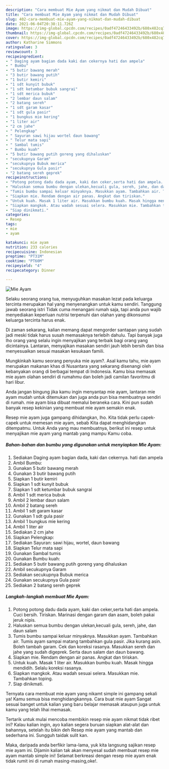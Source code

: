 ```yaml
---
description: "Cara membuat Mie Ayam yang nikmat dan Mudah Dibuat"
title: "Cara membuat Mie Ayam yang nikmat dan Mudah Dibuat"
slug: 402-cara-membuat-mie-ayam-yang-nikmat-dan-mudah-dibuat
date: 2021-06-04T20:38:11.726Z
image: https://img-global.cpcdn.com/recipes/0adf47246433492b/680x482cq70/mie-ayam-foto-resep-utama.jpg
thumbnail: https://img-global.cpcdn.com/recipes/0adf47246433492b/680x482cq70/mie-ayam-foto-resep-utama.jpg
cover: https://img-global.cpcdn.com/recipes/0adf47246433492b/680x482cq70/mie-ayam-foto-resep-utama.jpg
author: Katharine Simmons
ratingvalue: 3
reviewcount: 3
recipeingredient:
- " Daging ayam bagian dada kaki dan cekernya hati dan ampela"
- " Bumbu"
- "5 butir bawang merah"
- "3 butir bawang putih"
- "1 butir kemiri"
- "1 sdt kunyit bubuk"
- "1 sdt ketumbar bubuk sangrai"
- "1 sdt merica bubuk"
- "2 lembar daun salam"
- "2 batang sereh"
- "1 sdt garam kasar"
- "1 sdt gula pasir"
- "1 bungkus mie kering"
- "1 liter air"
- "2 cm jahe"
- " Pelengkap"
- " Sayuran sawi hijau wortel daun bawang"
- " Telur mata sapi"
- " Sambal tumis"
- " Bumbu kuah"
- "5 butir bawang putih goreng yang dihaluskan"
- "secukupnya Garam"
- "secukupnya Bubuk merica"
- "secukupnya Gula pasir"
- "2 batang sereh geprek"
recipeinstructions:
- "Potong potong dadu dada ayam, kaki dan ceker,serta hati dan ampela. Cuci bersih. Tiriskan. Marinasi dengan garam dan asam, boleh pakai jeruk nipis."
- "Haluskan semua bumbu dengan ulekan,kecuali gula, sereh, jahe, dan daun salam"
- "Tumis bumbu sampai keluar minyaknya. Masukkan ayam. Tambahkan air. Tumis ayam sampai matang tambahkan gula pasir. Jika kurang asin. Boleh tambah garam. Cek dan koreksi rasanya. Masukkan sereh dan jahe yang sudah digeprek. Serta daun salam dan daun bawang."
- "Siapkan mie. Rendam dengan air panas. Angkat dan tiriskan."
- "Untuk kuah. Masak 1 liter air. Masukkan bumbu kuah. Masak hingga mendidih. Selalu koreksi rasanya."
- "Siapkan mangkok. Atau wadah sesuai selera. Masukkan mie. Tambahkan toping."
- "Siap dinikmati."
categories:
- Resep
tags:
- mie
- ayam

katakunci: mie ayam 
nutrition: 233 calories
recipecuisine: Indonesian
preptime: "PT31M"
cooktime: "PT60M"
recipeyield: "4"
recipecategory: Dinner

---
```



![Mie Ayam](https://img-global.cpcdn.com/recipes/0adf47246433492b/680x482cq70/mie-ayam-foto-resep-utama.jpg)

Selaku seorang orang tua, menyuguhkan masakan lezat pada keluarga tercinta merupakan hal yang menyenangkan untuk kamu sendiri. Tanggung jawab seorang istri Tidak cuma menangani rumah saja, tapi anda pun wajib menyediakan keperluan nutrisi terpenuhi dan olahan yang dikonsumsi keluarga tercinta harus enak.

Di zaman  sekarang, kalian memang dapat mengorder santapan yang sudah jadi meski tidak harus susah memasaknya terlebih dahulu. Tapi banyak juga lho orang yang selalu ingin menyajikan yang terbaik bagi orang yang dicintainya. Lantaran, menyajikan masakan sendiri jauh lebih bersih dan bisa menyesuaikan sesuai masakan kesukaan famili. 



Mungkinkah kamu seorang penyuka mie ayam?. Asal kamu tahu, mie ayam merupakan makanan khas di Nusantara yang sekarang disenangi oleh kebanyakan orang di berbagai tempat di Indonesia. Kamu bisa memasak mie ayam olahan sendiri di rumahmu dan boleh jadi camilan favoritmu di hari libur.

Anda jangan bingung jika kamu ingin menyantap mie ayam, lantaran mie ayam mudah untuk ditemukan dan juga anda pun bisa membuatnya sendiri di rumah. mie ayam bisa dibuat memalui beraneka cara. Kini pun sudah banyak resep kekinian yang membuat mie ayam semakin enak.

Resep mie ayam juga gampang dihidangkan, lho. Kita tidak perlu capek-capek untuk memesan mie ayam, sebab Kita dapat menghidangkan ditempatmu. Untuk Anda yang mau membuatnya, berikut ini resep untuk menyajikan mie ayam yang mantab yang mampu Kamu coba.

<!--inarticleads1-->

##### Bahan-bahan dan bumbu yang digunakan untuk menyiapkan Mie Ayam:

1. Sediakan  Daging ayam bagian dada, kaki dan cekernya. hati dan ampela
1. Ambil  Bumbu:
1. Gunakan 5 butir bawang merah
1. Gunakan 3 butir bawang putih
1. Siapkan 1 butir kemiri
1. Siapkan 1 sdt kunyit bubuk
1. Siapkan 1 sdt ketumbar bubuk sangrai
1. Ambil 1 sdt merica bubuk
1. Ambil 2 lembar daun salam
1. Ambil 2 batang sereh
1. Ambil 1 sdt garam kasar
1. Gunakan 1 sdt gula pasir
1. Ambil 1 bungkus mie kering
1. Ambil 1 liter air
1. Sediakan 2 cm jahe
1. Siapkan  Pelengkap:
1. Sediakan  Sayuran: sawi hijau, wortel, daun bawang
1. Siapkan  Telur mata sapi
1. Gunakan  Sambal tumis
1. Gunakan  Bumbu kuah:
1. Sediakan 5 butir bawang putih goreng yang dihaluskan
1. Ambil secukupnya Garam
1. Sediakan secukupnya Bubuk merica
1. Gunakan secukupnya Gula pasir
1. Sediakan 2 batang sereh geprek




<!--inarticleads2-->

##### Langkah-langkah membuat Mie Ayam:

1. Potong potong dadu dada ayam, kaki dan ceker,serta hati dan ampela. Cuci bersih. Tiriskan. Marinasi dengan garam dan asam, boleh pakai jeruk nipis.
1. Haluskan semua bumbu dengan ulekan,kecuali gula, sereh, jahe, dan daun salam
1. Tumis bumbu sampai keluar minyaknya. Masukkan ayam. Tambahkan air. Tumis ayam sampai matang tambahkan gula pasir. Jika kurang asin. Boleh tambah garam. Cek dan koreksi rasanya. Masukkan sereh dan jahe yang sudah digeprek. Serta daun salam dan daun bawang.
1. Siapkan mie. Rendam dengan air panas. Angkat dan tiriskan.
1. Untuk kuah. Masak 1 liter air. Masukkan bumbu kuah. Masak hingga mendidih. Selalu koreksi rasanya.
1. Siapkan mangkok. Atau wadah sesuai selera. Masukkan mie. Tambahkan toping.
1. Siap dinikmati.




Ternyata cara membuat mie ayam yang nikamt simple ini gampang sekali ya! Kamu semua bisa menghidangkannya. Cara buat mie ayam Sangat sesuai banget untuk kalian yang baru belajar memasak ataupun juga untuk kamu yang telah lihai memasak.

Tertarik untuk mulai mencoba membikin resep mie ayam nikmat tidak ribet ini? Kalau kalian ingin, ayo kalian segera buruan siapkan alat-alat dan bahannya, setelah itu bikin deh Resep mie ayam yang mantab dan sederhana ini. Sungguh taidak sulit kan. 

Maka, daripada anda berfikir lama-lama, yuk kita langsung sajikan resep mie ayam ini. Dijamin kalian tak akan menyesal sudah membuat resep mie ayam mantab simple ini! Selamat berkreasi dengan resep mie ayam enak tidak rumit ini di rumah masing-masing,oke!.

